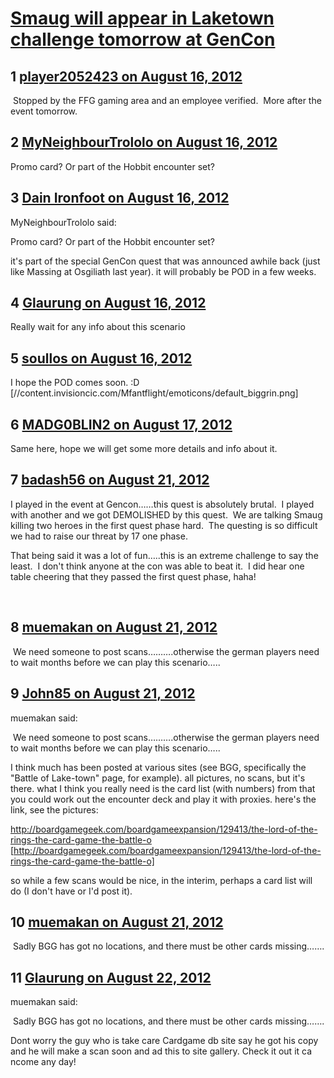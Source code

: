 # [Smaug will appear in Laketown challenge tomorrow at GenCon](https://community.fantasyflightgames.com/topic/69219-smaug-will-appear-in-laketown-challenge-tomorrow-at-gencon/)

## 1 [player2052423 on August 16, 2012](https://community.fantasyflightgames.com/topic/69219-smaug-will-appear-in-laketown-challenge-tomorrow-at-gencon/?do=findComment&comment=674647)

 Stopped by the FFG gaming area and an employee verified.  More after the event tomorrow.

## 2 [MyNeighbourTrololo on August 16, 2012](https://community.fantasyflightgames.com/topic/69219-smaug-will-appear-in-laketown-challenge-tomorrow-at-gencon/?do=findComment&comment=674705)

Promo card? Or part of the Hobbit encounter set?

## 3 [Dain Ironfoot on August 16, 2012](https://community.fantasyflightgames.com/topic/69219-smaug-will-appear-in-laketown-challenge-tomorrow-at-gencon/?do=findComment&comment=674711)

MyNeighbourTrololo said:

Promo card? Or part of the Hobbit encounter set?



it's part of the special GenCon quest that was announced awhile back (just like Massing at Osgiliath last year). it will probably be POD in a few weeks.

## 4 [Glaurung on August 16, 2012](https://community.fantasyflightgames.com/topic/69219-smaug-will-appear-in-laketown-challenge-tomorrow-at-gencon/?do=findComment&comment=674912)

Really wait for any info about this scenario

## 5 [soullos on August 16, 2012](https://community.fantasyflightgames.com/topic/69219-smaug-will-appear-in-laketown-challenge-tomorrow-at-gencon/?do=findComment&comment=674959)

I hope the POD comes soon. :D [//content.invisioncic.com/Mfantflight/emoticons/default_biggrin.png]

## 6 [MADG0BLIN2 on August 17, 2012](https://community.fantasyflightgames.com/topic/69219-smaug-will-appear-in-laketown-challenge-tomorrow-at-gencon/?do=findComment&comment=675181)

Same here, hope we will get some more details and info about it.

## 7 [badash56 on August 21, 2012](https://community.fantasyflightgames.com/topic/69219-smaug-will-appear-in-laketown-challenge-tomorrow-at-gencon/?do=findComment&comment=678731)

I played in the event at Gencon……this quest is absolutely brutal.  I played with another and we got DEMOLISHED by this quest.  We are talking Smaug killing two heroes in the first quest phase hard.  The questing is so difficult we had to raise our threat by 17 one phase.  

That being said it was a lot of fun…..this is an extreme challenge to say the least.  I don't think anyone at the con was able to beat it.  I did hear one table cheering that they passed the first quest phase, haha!

 

## 8 [muemakan on August 21, 2012](https://community.fantasyflightgames.com/topic/69219-smaug-will-appear-in-laketown-challenge-tomorrow-at-gencon/?do=findComment&comment=678835)

 We need someone to post scans……….otherwise the german players need to wait months before we can play this scenario…..

## 9 [John85 on August 21, 2012](https://community.fantasyflightgames.com/topic/69219-smaug-will-appear-in-laketown-challenge-tomorrow-at-gencon/?do=findComment&comment=678853)

muemakan said:

 We need someone to post scans……….otherwise the german players need to wait months before we can play this scenario…..



I think much has been posted at various sites (see BGG, specifically the "Battle of Lake-town" page, for example). all pictures, no scans, but it's there. what I think you really need is the card list (with numbers) from that you could work out the encounter deck and play it with proxies. here's the link, see the pictures:

http://boardgamegeek.com/boardgameexpansion/129413/the-lord-of-the-rings-the-card-game-the-battle-o [http://boardgamegeek.com/boardgameexpansion/129413/the-lord-of-the-rings-the-card-game-the-battle-o]

so while a few scans would be nice, in the interim, perhaps a card list will do (I don't have or I'd post it).

## 10 [muemakan on August 21, 2012](https://community.fantasyflightgames.com/topic/69219-smaug-will-appear-in-laketown-challenge-tomorrow-at-gencon/?do=findComment&comment=678867)

 Sadly BGG has got no locations, and there must be other cards missing…….

## 11 [Glaurung on August 22, 2012](https://community.fantasyflightgames.com/topic/69219-smaug-will-appear-in-laketown-challenge-tomorrow-at-gencon/?do=findComment&comment=679142)

muemakan said:

 Sadly BGG has got no locations, and there must be other cards missing…….



Dont worry the guy who is take care Cardgame db site say he got his copy and he will make a scan soon and ad this to site gallery. Check it out it ca ncome any day!

 

